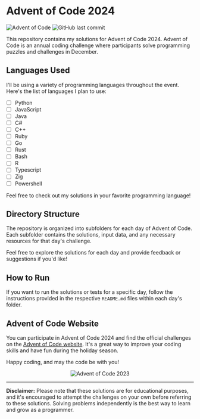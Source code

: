 # Advent of Code 2024

![Advent of Code](https://img.shields.io/badge/Advent%20of%20Code-2023-brightgreen.svg)
![GitHub last commit](https://img.shields.io/github/last-commit/LinuxFanboy/advent-of-code-2024)

This repository contains my solutions for Advent of Code 2024. Advent of Code is an annual coding challenge where participants solve programming puzzles and challenges in December.

## Languages Used

I'll be using a variety of programming languages throughout the event. Here's the list of languages I plan to use:

- [ ] Python
- [ ] JavaScript
- [ ] Java
- [ ] C#
- [ ] C++
- [ ] Ruby
- [ ] Go
- [ ] Rust
- [ ] Bash
- [ ] R
- [ ] Typescript
- [ ] Zig
- [ ] Powershell

Feel free to check out my solutions in your favorite programming language!

## Directory Structure

The repository is organized into subfolders for each day of Advent of Code. Each subfolder contains the solutions, input data, and any necessary resources for that day's challenge.

Feel free to explore the solutions for each day and provide feedback or suggestions if you'd like!

## How to Run

If you want to run the solutions or tests for a specific day, follow the instructions provided in the respective `README.md` files within each day's folder.

## Advent of Code Website

You can participate in Advent of Code 2024 and find the official challenges on the [Advent of Code website](https://adventofcode.com/2024). It's a great way to improve your coding skills and have fun during the holiday season.

Happy coding, and may the code be with you!

<div style="text-align: center;">
	<img src="./other/image.png" alt="Advent of Code 2023" />
</div>

---

**Disclaimer:** Please note that these solutions are for educational purposes, and it's encouraged to attempt the challenges on your own before referring to these solutions. Solving problems independently is the best way to learn and grow as a programmer.
